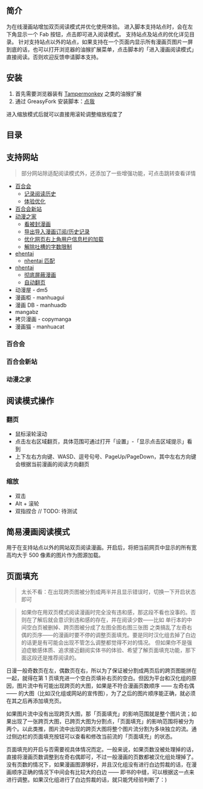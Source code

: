 ## 简介

<!-- 此处应有 gif 动图 -->

为在线漫画站增加双页阅读模式并优化使用体验。
进入脚本支持站点时，会在左下角显示一个 Fab 按钮，点击即可进入阅读模式。
支持站点及站点的优化详见目录。
针对支持站点以外的站点，如果支持在一个页面内显示所有漫画页图片一屏到底的话，也可以打开浏览器的油猴扩展菜单，点击脚本的「进入漫画阅读模式」直接阅读。否则欢迎反馈申请脚本支持。

## 安装

1. 首先需要浏览器装有 [Tampermonkey](https://tampermonkey.net/) 之类的油猴扩展
2. 通过 GreasyFork 安装脚本：[点我](https://greasyfork.org/zh-CN/scripts/374903-comicread)

进入缩放模式后就可以直接用滚轮调整缩放程度了

## 目录

<!-- TODO -->

## 支持网站

> 部分网站除适配阅读模式外，还添加了一些增强功能，可点击跳转查看详情

- [百合会](#百合会)
  - [记录阅读历史](#记录阅读历史)
  - [体验优化](#体验优化)
- [百合会新站](#百合会新站)
- [动漫之家](#动漫之家)
  - [看被封漫画](#看被封漫画)
  - [导出导入漫画订阅/历史记录](#导出导入漫画订阅/历史记录)
  - [优化网页右上角用户信息栏的加载](#优化网页右上角用户信息栏的加载)
  - [解除吐槽的字数限制](#解除吐槽的字数限制)
- [ehentai](#ehentai)
  - [nhentai 匹配](#nhentai匹配)
- [nhentai](#nhentai)
  - [彻底屏蔽漫画](#彻底屏蔽漫画)
  - [自动翻页](#自动翻页)
- 动漫屋 - dm5
- 漫画柜 - manhuagui
- 漫画 DB - manhuadb
- mangabz
- 拷贝漫画 - copymanga
- 漫画猫 - manhuacat

### 百合会

<!-- TODO -->

### 百合会新站

<!-- TODO -->

### 动漫之家

<!-- TODO -->


<!-- 下面都是应该放到 wiki 里去的过于详细的东西 -->

## 阅读模式操作

### 翻页

- 鼠标滚轮滚动
- 点击左右区域翻页，具体范围可通过打开「设置」-「显示点击区域提示」看到
- 上下左右方向键、WASD、逗号句号、PageUp/PageDown，其中左右方向键会根据当前漫画的阅读方向翻页

### 缩放

- 双击
- Alt + 滚轮
- 双指捏合 // TODO: 待测试

## 简易漫画阅读模式

用于在支持站点以外的网站双页阅读漫画。开启后，将把当前网页中显示的所有宽高均大于 500 像素的图片作为图源加载。

## 页面填充

> 太长不看：在出现跨页图被分割成两半并且显示错误时，切换一下开启状态即可

> 如果你在用双页模式阅读漫画时完全没有违和感，那这段不看也没事的。否则在了解后就会意识到违和感的存在，并在阅读少数——比如 单行本的中间空白页被删掉、跨页图被分成了左图全图右图三张图 之类搞乱了左奇右偶的页序——的漫画时要不停的调整页面填充。要是同时汉化组去掉了白边的话更是有可能会出现不管怎么调整都觉得不对的情况。
> 但如果你不是强迫症敏感体质、追求接近翻阅实体书的体验、希望了解页面填充功能，那下面这段还是推荐阅读的。

日漫一般奇数页在左，偶数页在右，所以为了保证被分割成两页后的跨页图能拼在一起，就得在第 1 页填充进一个空白页填补右页的空白。但因为平台和汉化组的原因，图片流中有可能出现跨页的大图，如果是不符合漫画页数顺序 —— 左奇右偶 —— 的大图（比如汉化组或网站的宣传图），为了之后的图片顺序能正确，就必须在其之后再添加填充页。

如果图片流中没有出现跨页大图，那「页面填充」的影响范围就是整个图片流；如果出现了一张跨页大图，已跨页大图为分割点，「页面填充」的影响范围将被分为两个。以此类推，图片流中出现的跨页大图将整个图片流分割为多块独立的流。通过侧边栏的页面填充按钮可以查看和修改当前流的「页面填充」的状态。

页面填充的开启与否需要视具体情况而定。一般来说，如果页数没被处理掉的话，直接将漫画页数调整到左奇右偶即可，不过一般漫画的页数都被汉化组处理掉了。没有页数的情况下，如果漫画图源够好，并且汉化组没有进行白边剪裁的话，在漫画顺序正确的情况下中间会有比较大的白边 —— 即书的中缝，可以根据这一点来进行调整。如果汉化组进行了白边剪裁的话，就只能凭经验判断了：)
